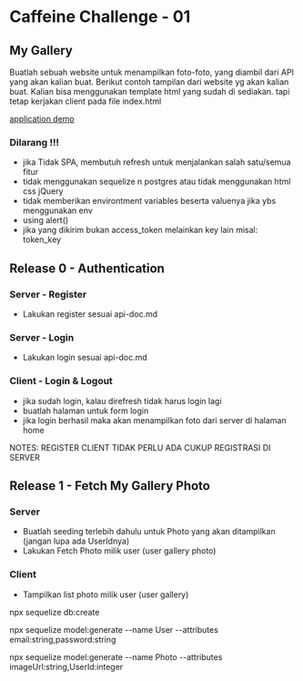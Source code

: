 # Caffeine Challenge - 01

## My Gallery
Buatlah sebuah website untuk menampilkan foto-foto, yang diambil dari API yang akan kalian buat.
Berikut contoh tampilan dari website yg akan kalian buat. Kalian bisa menggunakan template html yang sudah di sediakan. tapi tetap kerjakan client pada file index.html

[application demo](https://streamable.com/mz0voi)


### Dilarang !!!

- jika Tidak SPA, membutuh refresh untuk menjalankan salah satu/semua fitur
- tidak menggunakan sequelize n postgres atau tidak menggunakan html css jQuery
- tidak memberikan environtment variables beserta valuenya jika ybs menggunakan env
- using alert()
- jika yang dikirim bukan access_token melainkan key lain misal: token_key


## Release 0 - Authentication

### Server - Register
- Lakukan register sesuai api-doc.md

### Server - Login
- Lakukan login sesuai api-doc.md

### Client - Login & Logout
- jika sudah login, kalau direfresh tidak harus login lagi
- buatlah halaman untuk form login
- jika login berhasil maka akan menampilkan foto dari server di halaman home

NOTES: REGISTER CLIENT TIDAK PERLU ADA CUKUP REGISTRASI DI SERVER

## Release 1 - Fetch My Gallery Photo

### Server
- Buatlah seeding terlebih dahulu untuk Photo yang akan ditampilkan (jangan lupa ada UserIdnya)
- Lakukan Fetch Photo milik user (user gallery photo)

### Client
- Tampilkan list photo milik user (user gallery)


npx sequelize db:create

npx sequelize model:generate --name User --attributes email:string,password:string

npx sequelize model:generate --name Photo --attributes imageUrl:string,UserId:integer